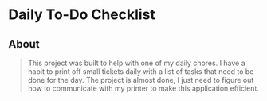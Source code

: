 # Daily To-Do Checklist

## About
>This project was built to help with one of my daily chores.  I have a habit to print off small tickets daily with
a list of tasks that need to be done for the day.
>The project is almost done, I just need to figure out how to communicate with my printer to make this application efficient.